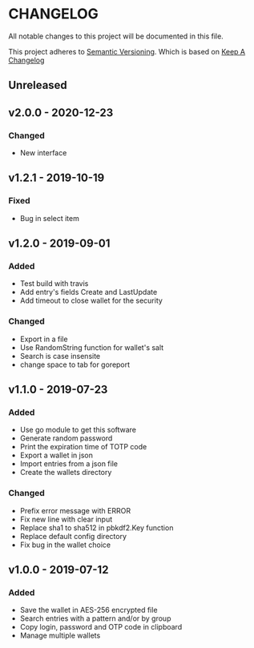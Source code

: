 # CHANGELOG

All notable changes to this project will be documented in this file.

This project adheres to [Semantic Versioning](http://semver.org/).
Which is based on [Keep A Changelog](http://keepachangelog.com/)

## Unreleased

## v2.0.0 - 2020-12-23

### Changed

- New interface

## v1.2.1 - 2019-10-19

### Fixed

- Bug in select item

## v1.2.0 - 2019-09-01

### Added

- Test build with travis
- Add entry's fields Create and LastUpdate
- Add timeout to close wallet for the security

### Changed

- Export in a file
- Use RandomString function for wallet's salt
- Search is case insensite
- change space to tab for goreport

## v1.1.0 - 2019-07-23

### Added

- Use go module to get this software
- Generate random password
- Print the expiration time of TOTP code
- Export a wallet in json
- Import entries from a json file
- Create the wallets directory

### Changed

- Prefix error message with ERROR 
- Fix new line with clear input
- Replace sha1 to sha512 in pbkdf2.Key function
- Replace default config directory
- Fix bug in the wallet choice

## v1.0.0 - 2019-07-12

### Added

- Save the wallet in AES-256 encrypted file
- Search entries with a pattern and/or by group
- Copy login, password and OTP code in clipboard
- Manage multiple wallets
